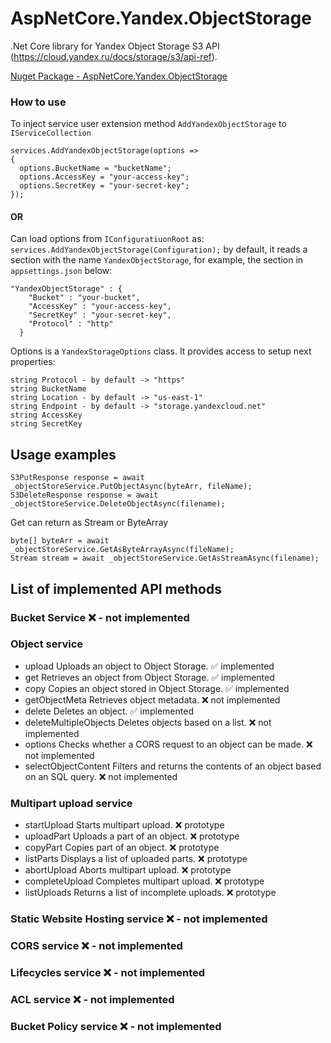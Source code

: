 # AspNetCore.Yandex.ObjectStorage

.Net Core library for Yandex Object Storage S3 API (https://cloud.yandex.ru/docs/storage/s3/api-ref).

[Nuget Package - AspNetCore.Yandex.ObjectStorage](https://www.nuget.org/packages/AspNetCore.Yandex.ObjectStorage/)

### How to use

To inject service user extension method `AddYandexObjectStorage` to `IServiceCollection`

```
services.AddYandexObjectStorage(options =>
{
  options.BucketName = "bucketName";
  options.AccessKey = "your-access-key";
  options.SecretKey = "your-secret-key";
});
```

#### OR

Can load options from `IConfiguratiuonRoot` as: `services.AddYandexObjectStorage(Configuration);`
by default, it reads a section with the name `YandexObjectStorage`, for example, the section in `appsettings.json` below:
```
"YandexObjectStorage" : {
    "Bucket" : "your-bucket",
    "AccessKey" : "your-access-key",
    "SecretKey" : "your-secret-key",
    "Protocol" : "http"
  }
```

Options is a `YandexStorageOptions` class.
It provides access to setup next properties:
```
string Protocol - by default -> "https"
string BucketName
string Location - by default -> "us-east-1"
string Endpoint - by default -> "storage.yandexcloud.net"
string AccessKey
string SecretKey
```

## Usage examples

```
S3PutResponse response = await _objectStoreService.PutObjectAsync(byteArr, fileName);
S3DeleteResponse response = await _objectStoreService.DeleteObjectAsync(filename);
```
Get can return as Stream or ByteArray

```
byte[] byteArr = await _objectStoreService.GetAsByteArrayAsync(fileName);
Stream stream = await _objectStoreService.GetAsStreamAsync(filename);
```

## List of implemented API methods

### Bucket Service ❌ - not implemented
### Object service
- upload	Uploads an object to Object Storage. ✅ implemented
- get	Retrieves an object from Object Storage. ✅ implemented
- copy	Copies an object stored in Object Storage. ✅ implemented
- getObjectMeta	Retrieves object metadata. ❌ not implemented
- delete	Deletes an object. ✅ implemented
- deleteMultipleObjects	Deletes objects based on a list. ❌ not implemented
- options	Checks whether a CORS request to an object can be made. ❌ not implemented
- selectObjectContent	Filters and returns the contents of an object based on an SQL query. ❌ not implemented
### Multipart upload service
- startUpload	Starts multipart upload. ❌ prototype
- uploadPart	Uploads a part of an object. ❌ prototype
- copyPart	Copies part of an object. ❌ prototype
- listParts	Displays a list of uploaded parts. ❌ prototype
- abortUpload	Aborts multipart upload. ❌ prototype
- completeUpload	Completes multipart upload. ❌ prototype
- listUploads	Returns a list of incomplete uploads. ❌ prototype
### Static Website Hosting service ❌ - not implemented
### CORS service ❌ - not implemented
### Lifecycles service ❌ - not implemented
### ACL service ❌ - not implemented
### Bucket Policy service ❌ - not implemented
